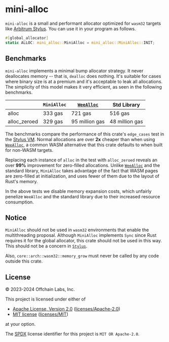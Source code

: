# mini-alloc

`mini-alloc` is a small and performant allocator optimized for `wasm32` targets like [Arbitrum Stylus][Stylus]. You can use it in your program as follows.
```rust
#[global_allocator]
static ALLOC: mini_alloc::MiniAlloc = mini_alloc::MiniAlloc::INIT;
```

## Benchmarks

`mini-alloc` implements a minimal bump allocator strategy. It never deallocates memory -- that is, `dealloc` does nothing. It's suitable for cases where binary size is at a premium and it's acceptable to leak all allocations. The simplicity of this model makes it very efficient, as seen in the following benchmarks.

|              | `MiniAlloc` | [`WeeAlloc`][WeeAlloc] | Std Library    |
|--------------|-------------|------------------------|----------------|
| alloc        | 333 gas     | 721 gas                | 516 gas        |
| alloc_zeroed | 329 gas     | 95 million gas         | 48 million gas |

The benchmarks compare the performance of this crate's `edge_cases` test in the [Stylus VM][StylusVM]. Normal allocations are over **2x** cheaper than when using [`WeeAlloc`][WeeAlloc], a common WASM alternative that this crate defaults to when built for non-WASM targets.

Replacing each instance of `alloc` in the test with `alloc_zeroed` reveals an over **99%** improvement for zero-filled allocations. Unlike [`WeeAlloc`][WeeAlloc] and the standard library, `MiniAlloc` takes advantage of the fact that WASM pages are zero-filled at initialization, and uses fewer of them due to the layout of Rust's memory.

In the above tests we disable memory expansion costs, which unfairly penelize `WeeAlloc` and the standard library due to their increased resource consumption.

## Notice

`MiniAlloc` should not be used in `wasm32` environments that enable the multithreading proposal. Although `MiniAlloc` implements `Sync` since Rust requires it for the global allocator, this crate should not be used in this way. This should not be a concern in [`Stylus`][Stylus].

Also, `core::arch::wasm32::memory_grow` must never be called by any code outside this crate.

## License

&copy; 2023-2024 Offchain Labs, Inc.

This project is licensed under either of

- [Apache License, Version 2.0](https://www.apache.org/licenses/LICENSE-2.0) ([licenses/Apache-2.0](../licenses/Apache-2.0))
- [MIT license](https://opensource.org/licenses/MIT) ([licenses/MIT](../licenses/MIT))

at your option.

The [SPDX](https://spdx.dev) license identifier for this project is `MIT OR Apache-2.0`.

[Stylus]: https://github.com/OffchainLabs/stylus-sdk-rs
[StylusVM]: https://github.com/OffchainLabs/stylus
[WeeAlloc]: https://github.com/rustwasm/wee_alloc
